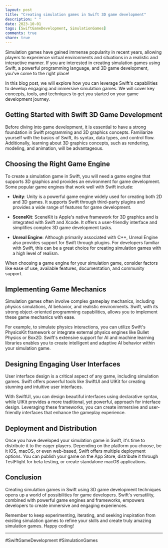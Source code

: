 ```yaml
---
layout: post
title: "Creating simulation games in Swift 3D game development"
description: " "
date: 2023-10-01
tags: [SwiftGameDevelopment, SimulationGames]
comments: true
share: true
---
```


Simulation games have gained immense popularity in recent years, allowing players to experience virtual environments and situations in a realistic and interactive manner. If you are interested in creating simulation games using Swift, a powerful programming language, and 3D game development, you've come to the right place!

In this blog post, we will explore how you can leverage Swift's capabilities to develop engaging and immersive simulation games. We will cover key concepts, tools, and techniques to get you started on your game development journey.

## Getting Started with Swift 3D Game Development

Before diving into game development, it is essential to have a strong foundation in Swift programming and 3D graphics concepts. Familiarize yourself with the basics of Swift, its syntax, data types, and control flow. Additionally, learning about 3D graphics concepts, such as rendering, modeling, and animation, will be advantageous.

## Choosing the Right Game Engine

To create a simulation game in Swift, you will need a game engine that supports 3D graphics and provides an environment for game development. Some popular game engines that work well with Swift include:

- **Unity**: Unity is a powerful game engine widely used for creating both 2D and 3D games. It supports Swift through third-party plugins and provides a wide range of features for game development.

- **SceneKit**: SceneKit is Apple's native framework for 3D graphics and is integrated with Swift and Xcode. It offers a user-friendly interface and simplifies complex 3D game development tasks.

- **Unreal Engine**: Although primarily associated with C++, Unreal Engine also provides support for Swift through plugins. For developers familiar with Swift, this can be a great choice for creating simulation games with a high level of realism.

When choosing a game engine for your simulation game, consider factors like ease of use, available features, documentation, and community support.

## Implementing Game Mechanics

Simulation games often involve complex gameplay mechanics, including physics simulations, AI behavior, and realistic environments. Swift, with its strong object-oriented programming capabilities, allows you to implement these game mechanics with ease.

For example, to simulate physics interactions, you can utilize Swift's PhysicsKit framework or integrate external physics engines like Bullet Physics or Box2D. Swift's extensive support for AI and machine learning libraries enables you to create intelligent and adaptive AI behavior within your simulation game.

## Designing Engaging User Interfaces

User interface design is a critical aspect of any game, including simulation games. Swift offers powerful tools like SwiftUI and UIKit for creating stunning and intuitive user interfaces.

With SwiftUI, you can design beautiful interfaces using declarative syntax, while UIKit provides a more traditional, yet powerful, approach for interface design. Leveraging these frameworks, you can create immersive and user-friendly interfaces that enhance the gameplay experience.

## Deployment and Distribution

Once you have developed your simulation game in Swift, it's time to distribute it to the eager players. Depending on the platform you choose, be it iOS, macOS, or even web-based, Swift offers multiple deployment options. You can publish your game on the App Store, distribute it through TestFlight for beta testing, or create standalone macOS applications.

## Conclusion

Creating simulation games in Swift using 3D game development techniques opens up a world of possibilities for game developers. Swift's versatility, combined with powerful game engines and frameworks, empowers developers to create immersive and engaging experiences.

Remember to keep experimenting, iterating, and seeking inspiration from existing simulation games to refine your skills and create truly amazing simulation games. Happy coding!

---

#SwiftGameDevelopment #SimulationGames